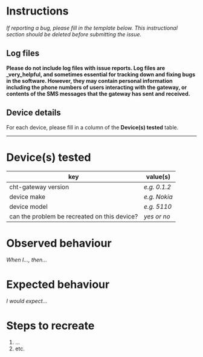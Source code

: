 # Instructions

_If reporting a bug, please fill in the template below.  This instructional section should be deleted before submitting the issue._

## Log files

**Please do not include log files with issue reports.  Log files are _very_helpful, and sometimes essential for tracking down and fixing bugs in the software.  However, they may contain personal information including the phone numbers of users interacting with the gateway, or contents of the SMS messages that the gateway has sent and received.**

## Device details

For each device, please fill in a column of the **Device(s) tested** table.

-----

# Device(s) tested

key | value(s)
---|---
cht-gateway version | _e.g. 0.1.2_
device make | _e.g. Nokia_
device model | _e.g. 5110_
can the problem be recreated on this device? | _yes or no_

# Observed behaviour

_When I..., then..._

# Expected behaviour

_I would expect..._

# Steps to recreate

1. ...
2. etc.
